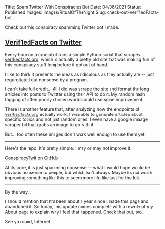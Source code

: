 Title: Spam Twitter With Conspiracies Bot
Date: 04/06/2021
Status: Published
Images: images/RitualOfTheNight
Slug: check-out-Verif1edFacts-bot

Check out this conspiracy spamming Twitter bot I made.

## [Verif1edFacts on Twitter](https://twitter.com/Verif1edFacts)

Every hour on a cronjob it runs a simple Python script that scrapes [verifiedfacts.org](http://www.verifiedfacts.org/), which is actually a pretty old site that was making fun of this conspiracy stuff long before it got out of hand.

I like to think it presents the ideas as ridiculous as they actually are -- just regurgitated out nonsense by a program.

I can't take full credit... All I did was scrape the site and format the long articles into posts to Twittter using their API to do it. My random hash tagging of often poorly chosen words could use some improvement.

There is another feature that, after analyzing how the endpoints of [verifiedfacts.org](http://www.verifiedfacts.org/) actually work, I was able to generate articles about specific topics and not just random ones. I even have a google imaage scraper bit that grabs an image to go with it. 

But... too often these images don't work well enough to use them yet.

---

Here's the repo. It's pretty simple. I may or may not improve it.

[ConspiracyTwit on GitHub](https://github.com/shaenr/ConspiracyTwit)

At its core, it is just spamming nonsense -- what I would hope would be obvious nonsense to people, but which isn't always. Maybe its not worth improving something like this to seem more life like just for the lulz. 

---

By the way...

I should mention that It's been about a year since I made this page and abandoned it. So today, this update comes complete with a rewrite of my [About](/about) page to explain why I feel that happened. Check that out, too.

See ya round, Internet.

